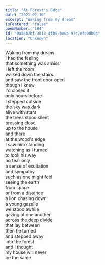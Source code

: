 ```yaml
---
title: "At Forest's Edge"
date: "2021-02-10"
excerpt: "Waking from my dream"
isFeatured: "false"
poemNumber: "184"
id: "0aa6b7bf-3d13-4fb5-be0a-97c7efc0db04"
location: "Unknown"
---
```


Waking from my dream  
I had the feeling  
that something was amiss  
I left the room  
walked down the stairs  
and saw the front door open  
though I knew  
I'd closed it  
only hours before  
I stepped outside  
the sky was dark  
alive with stars  
the trees stood silent  
pressing close  
up to the house  
and there  
at the wood's edge  
I saw him standing  
watching as I turned  
to look his way  
no fear only  
a sense of exultation  
and sympathy  
such as one might feel  
seeing the earth  
from space  
or from a distance  
a lion chasing down  
a young gazelle  
we stood awhile  
gazing at one another  
across the deep divide  
that lay between  
then he turned  
and stepped away  
into the forest  
and I thought  
my house will never  
be the same
